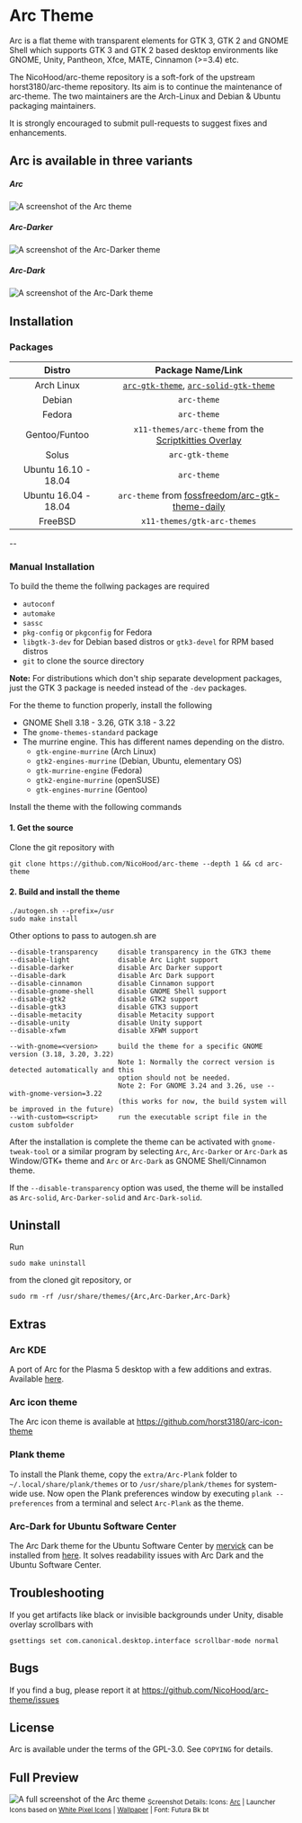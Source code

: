 # Arc Theme

Arc is a flat theme with transparent elements for GTK 3, GTK 2 and GNOME Shell which supports GTK 3 and GTK 2 based desktop environments like GNOME, Unity, Pantheon, Xfce, MATE, Cinnamon (>=3.4) etc.

The NicoHood/arc-theme repository is a soft-fork of the upstream horst3180/arc-theme repository.
Its aim is to continue the maintenance of arc-theme. The two maintainers are the Arch-Linux and Debian & Ubuntu packaging maintainers.

It is strongly encouraged to submit pull-requests to suggest fixes and enhancements.

## Arc is available in three variants

##### Arc

![A screenshot of the Arc theme](http://i.imgur.com/Ph5ObOa.png)

##### Arc-Darker

![A screenshot of the Arc-Darker theme](http://i.imgur.com/NC6dqyl.png)

##### Arc-Dark

![A screenshot of the Arc-Dark theme](http://i.imgur.com/5AGlCnA.png)

## Installation

### Packages

|Distro|Package Name/Link|
|:----:|:----:|
| Arch Linux | [`arc-gtk-theme`](https://www.archlinux.org/packages/community/any/arc-gtk-theme/), [`arc-solid-gtk-theme`](https://www.archlinux.org/packages/community/any/arc-solid-gtk-theme/) |
| Debian | `arc-theme` |
| Fedora | `arc-theme` |
| Gentoo/Funtoo | `x11-themes/arc-theme` from the [Scriptkitties Overlay][sk-overlay] |
| Solus | `arc-gtk-theme` |
| Ubuntu 16.10 - 18.04 | `arc-theme`
| Ubuntu 16.04 - 18.04 | `arc-theme` from [fossfreedom/arc-gtk-theme-daily](https://launchpad.net/~fossfreedom/+archive/ubuntu/arc-gtk-theme-daily) |
| FreeBSD | `x11-themes/gtk-arc-themes` |

--

### Manual Installation

To build the theme the follwing packages are required
* `autoconf`
* `automake`
* `sassc`
* `pkg-config` or `pkgconfig` for Fedora
* `libgtk-3-dev` for Debian based distros or `gtk3-devel` for RPM based distros
* `git` to clone the source directory

**Note:** For distributions which don't ship separate development packages, just the GTK 3 package is needed instead of the `-dev` packages.

For the theme to function properly, install the following
* GNOME Shell 3.18 - 3.26, GTK 3.18 - 3.22
* The `gnome-themes-standard` package
* The murrine engine. This has different names depending on the distro.
  * `gtk-engine-murrine` (Arch Linux)
  * `gtk2-engines-murrine` (Debian, Ubuntu, elementary OS)
  * `gtk-murrine-engine` (Fedora)
  * `gtk2-engine-murrine` (openSUSE)
  * `gtk-engines-murrine` (Gentoo)

Install the theme with the following commands

#### 1. Get the source

Clone the git repository with

    git clone https://github.com/NicoHood/arc-theme --depth 1 && cd arc-theme

#### 2. Build and install the theme

    ./autogen.sh --prefix=/usr
    sudo make install

Other options to pass to autogen.sh are

    --disable-transparency     disable transparency in the GTK3 theme
    --disable-light            disable Arc Light support
    --disable-darker           disable Arc Darker support
    --disable-dark             disable Arc Dark support
    --disable-cinnamon         disable Cinnamon support
    --disable-gnome-shell      disable GNOME Shell support
    --disable-gtk2             disable GTK2 support
    --disable-gtk3             disable GTK3 support
    --disable-metacity         disable Metacity support
    --disable-unity            disable Unity support
    --disable-xfwm             disable XFWM support

    --with-gnome=<version>     build the theme for a specific GNOME version (3.18, 3.20, 3.22)
                               Note 1: Normally the correct version is detected automatically and this
                               option should not be needed.
                               Note 2: For GNOME 3.24 and 3.26, use --with-gnome-version=3.22
                               (this works for now, the build system will be improved in the future)
    --with-custom=<script>     run the executable script file in the custom subfolder

After the installation is complete the theme can be activated with `gnome-tweak-tool` or a similar program by selecting `Arc`, `Arc-Darker` or `Arc-Dark` as Window/GTK+ theme and `Arc` or `Arc-Dark` as GNOME Shell/Cinnamon theme.

If the `--disable-transparency` option was used, the theme will be installed as `Arc-solid`, `Arc-Darker-solid` and `Arc-Dark-solid`.

## Uninstall

Run

    sudo make uninstall

from the cloned git repository, or

    sudo rm -rf /usr/share/themes/{Arc,Arc-Darker,Arc-Dark}

## Extras

### Arc KDE
A port of Arc for the Plasma 5 desktop with a few additions and extras. Available [here](https://github.com/PapirusDevelopmentTeam/arc-kde).

### Arc icon theme
The Arc icon theme is available at https://github.com/horst3180/arc-icon-theme

### Plank theme
To install the Plank theme, copy the `extra/Arc-Plank` folder to `~/.local/share/plank/themes` or to `/usr/share/plank/themes` for system-wide use.
Now open the Plank preferences window by executing `plank --preferences` from a terminal and select `Arc-Plank` as the theme.

### Arc-Dark for Ubuntu Software Center
The Arc Dark theme for the Ubuntu Software Center by [mervick](https://github.com/mervick) can be installed from [here](https://github.com/mervick/arc-dark-software-center). It solves readability issues with Arc Dark and the Ubuntu Software Center.

## Troubleshooting

If you get artifacts like black or invisible backgrounds under Unity, disable overlay scrollbars with

    gsettings set com.canonical.desktop.interface scrollbar-mode normal


## Bugs
If you find a bug, please report it at https://github.com/NicoHood/arc-theme/issues

## License
Arc is available under the terms of the GPL-3.0. See `COPYING` for details.

## Full Preview
![A full screenshot of the Arc theme](http://i.imgur.com/tD1OBQ3.png)
<sub>Screenshot Details: Icons: [Arc](https://github.com/horst3180/arc-icon-theme) | Launcher Icons based on [White Pixel Icons](http://darkdawg.deviantart.com/art/White-Pixel-Icons-252310560) | [Wallpaper](https://pixabay.com/photo-869593/) | Font: Futura Bk bt</sub>

[sk-overlay]: https://c.darenet.org/scriptkitties/overlay
[NicoHood-fossfreedom]: https://launchpad.net/~fossfreedom/+archive/ubuntu/arc-gtk-theme-daily
